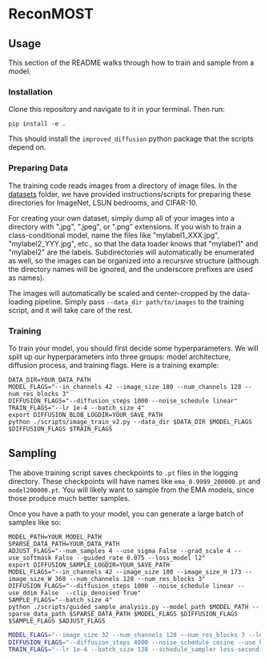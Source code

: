 # ReconMOST

## Usage

This section of the README walks through how to train and sample from a model.

### Installation

Clone this repository and navigate to it in your terminal. Then run:

```
pip install -e .
```

This should install the `improved_diffusion` python package that the scripts depend on.

### Preparing Data

The training code reads images from a directory of image files. In the [datasets](datasets) folder, we have provided instructions/scripts for preparing these directories for ImageNet, LSUN bedrooms, and CIFAR-10.

For creating your own dataset, simply dump all of your images into a directory with ".jpg", ".jpeg", or ".png" extensions. If you wish to train a class-conditional model, name the files like "mylabel1_XXX.jpg", "mylabel2_YYY.jpg", etc., so that the data loader knows that "mylabel1" and "mylabel2" are the labels. Subdirectories will automatically be enumerated as well, so the images can be organized into a recursive structure (although the directory names will be ignored, and the underscore prefixes are used as names).

The images will automatically be scaled and center-cropped by the data-loading pipeline. Simply pass `--data_dir path/to/images` to the training script, and it will take care of the rest.

### Training

To train your model, you should first decide some hyperparameters. We will split up our hyperparameters into three groups: model architecture, diffusion process, and training flags. Here is a training example:

```
DATA_DIR=YOUR_DATA_PATH
MODEL_FLAGS="--in_channels 42 --image_size 180 --num_channels 128 --num_res_blocks 3"
DIFFUSION_FLAGS="--diffusion_steps 1000 --noise_schedule linear"
TRAIN_FLAGS="--lr 1e-4 --batch_size 4"
export DIFFUSION_BLOB_LOGDIR=YOUR_SAVE_PATH
python ./scripts/image_train_v2.py --data_dir $DATA_DIR $MODEL_FLAGS $DIFFUSION_FLAGS $TRAIN_FLAGS
```

## Sampling

The above training script saves checkpoints to `.pt` files in the logging directory. These checkpoints will have names like `ema_0.9999_200000.pt` and `model200000.pt`. You will likely want to sample from the EMA models, since those produce much better samples.

Once you have a path to your model, you can generate a large batch of samples like so:

```
MODEL_PATH=YOUR_MODEL_PATH
SPARSE_DATA_PATH=YOUR_DATA_PATH
ADJUST_FLAGS="--num_samples 4 --use_sigma False --grad_scale 4 --use_softmask False --guided_rate 0.075 --loss_model l2"
export DIFFUSION_SAMPLE_LOGDIR=YOUR_SAVE_PATH
MODEL_FLAGS="--in_channels 42 --image_size 180 --image_size_H 173 --image_size_W 360 --num_channels 128 --num_res_blocks 3"
DIFFUSION_FLAGS="--diffusion_steps 1000 --noise_schedule linear --use_ddim False  --clip_denoised True"
SAMPLE_FLAGS="--batch_size 4"
python ./scripts/guided_sample_analysis.py --model_path $MODEL_PATH --sparse_data_path $SPARSE_DATA_PATH $MODEL_FLAGS $DIFFUSION_FLAGS  $SAMPLE_FLAGS $ADJUST_FLAGS
```

```bash
MODEL_FLAGS="--image_size 32 --num_channels 128 --num_res_blocks 3 --learn_sigma True --dropout 0.3"
DIFFUSION_FLAGS="--diffusion_steps 4000 --noise_schedule cosine --use_kl True"
TRAIN_FLAGS="--lr 1e-4 --batch_size 128 --schedule_sampler loss-second-moment"
```

